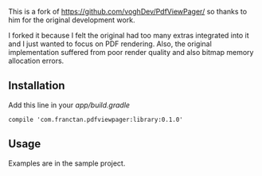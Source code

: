 This is a fork of https://github.com/voghDev/PdfViewPager/ so thanks to him for the original development work.

I forked it because I felt the original had too many extras integrated into it and I just wanted to focus on PDF rendering.
Also, the original implementation suffered from poor render quality and also bitmap memory allocation errors.


Installation
------------

Add this line in your *app/build.gradle*

    compile 'com.franctan.pdfviewpager:library:0.1.0'


Usage
-----

Examples are in the sample project.





